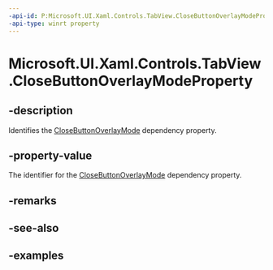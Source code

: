 ```yaml
---
-api-id: P:Microsoft.UI.Xaml.Controls.TabView.CloseButtonOverlayModeProperty
-api-type: winrt property
---
```


# Microsoft.UI.Xaml.Controls.TabView.CloseButtonOverlayModeProperty

<!--
public static Windows.UI.Xaml.DependencyProperty CloseButtonOverlayModeProperty { get; }
-->


## -description

Identifies the [CloseButtonOverlayMode](tabviewitem_closebuttonoverlaymode.md) dependency property.

## -property-value

The identifier for the [CloseButtonOverlayMode](tabviewitem_closebuttonoverlaymode.md) dependency property.

## -remarks

## -see-also

## -examples


